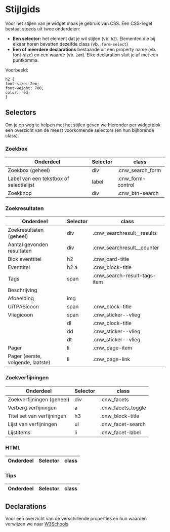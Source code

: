 ---
---

# Stijlgids

Voor het stijlen van je widget maak je gebruik van CSS. Een CSS-regel bestaat steeds uit twee onderdelen:
* **Een selector:** het element dat je wil stijlen (vb. ```h2```). 
Elementen die bij elkaar horen bevatten dezelfde class (vb. .```form-select```)
* **Een of meerdere declarations** bestaande uit een property name (vb. font-size) en een waarde (vb. ```2em```). Elke declaration sluit je af met een puntkomma.

Voorbeeld:
```
h2 {
font-size: 2em;
font-weight: 700;
color: red;
}
```

## Selectors

Om je op weg te helpen met het stijlen geven we hieronder per widgetblok een overzicht van de meest voorkomende selectors (en hun bijhorende class).

### Zoekbox

| Onderdeel | Selector | class |
| -- | -- | -- | 
| Zoekbox (geheel) | div | .cnw_search_form |
| Label van een tekstbox of selectielijst | label | .cnw_form-control |
| Zoekknop | div | .cnw_btn-search |

### Zoekresultaten

| Onderdeel | Selector | class |
| -- | -- | -- | 
| Zoekresultaten (geheel) | div | .cnw_searchresult__results |
| Aantal gevonden resultaten | div | .cnw_searchresult__counter |
| Blok eventtitel | h2 | .cnw_card-title |
| Eventtitel | h2 a | .cnw_block-title |
| Tags | span | .cnw_search-result-tags-item |
| Beschrijving |  |  |
| Afbeelding | img |  |
| UiTPASicoon | span | .cnw_block-title |
| Vliegicoon | span | .cnw_sticker--vlieg |
|  | dl | .cnw_block-title |
|  | dd | .cnw_sticker--vlieg |
|  | dt | .cnw_sticker--vlieg |
| Pager | li | .cnw_page-item |
| Pager (eerste, volgende, laatste) | li | .cnw_page-link |

### Zoekverfijningen

| Onderdeel | Selector | class |
| -- | -- | -- | 
| Zoekverfijningen (geheel) | div | .cnw_facets |
| Verberg verfijningen | a | .cnw_facets_toggle |
| Titel set van verfijningen | h3 | .cnw_block-title |
| Lijst van verfijningen | ul | .cnw_facet-search |
| Lijstitems | li | .cnw_facet-label  |

### HTML

| Onderdeel | Selector | class |
| -- | -- | -- | 

### Tips

| Onderdeel | Selector | class |
| -- | -- | -- | 

## Declarations

Voor een overzicht van de verschillende properties en hun waarden verwijzen we naar [W3Schools](https://www.w3schools.com/css/default.asp)
